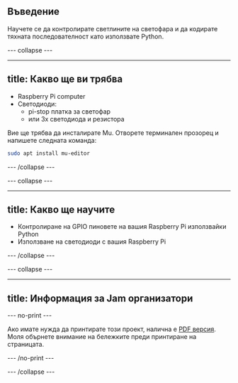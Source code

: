 ## Въведение

Научете се да контролирате светлините на светофара и да кодирате тяхната последователност като използвате Python.

\--- collapse \---

* * *

## title: Какво ще ви трябва

- Raspberry Pi computer
- Светодиоди: 
    - pi-stop платка за светофар
    - или 3х светодиода и резистора

Вие ще трябва да инсталирате Mu. Отворете терминален прозорец и напишете следната команда:

```bash
sudo apt install mu-editor
```

\--- /collapse \---

\--- collapse \---

* * *

## title: Какво ще научите

- Контролиране на GPIO пиновете на вашия Raspberry Pi използвайки Python
- Използване на светодиоди с вашия Raspberry Pi

\--- /collapse \---

\--- collapse \---

* * *

## title: Информация за Jam организатори

\--- no-print \---

Ако имате нужда да принтирате този проект, налична е [PDF версия](https://github.com/raspberrypilearning/jam-worksheets/raw/master/pdf/Traffic-Lights-Python.pdf). Моля обърнете внимание на бележките преди принтиране на страницата.

\--- /no-print \---

\--- /collapse \---